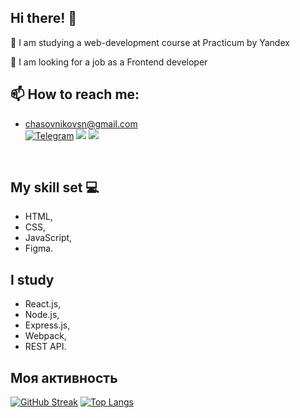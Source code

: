 ## Hi there! 👋

🔭 I am studying a web-development course at Practicum by Yandex <br />

👯 I am looking for a job as a Frontend developer <br />

## 📫 How to reach me:

* chasovnikovsn@gmail.com <br />
[![Telegram](https://img.shields.io/badge/-Telegram-blue?style=for-the-badge&logo=telegram)](https://t.me/sergeyfromrussia)
![](https://img.shields.io/badge/E--mail-chasovnikovsn@gmail.com-orange?style=for-the-badge&logo=appveyo)
![](https://www.codewars.com/users/chsergey80/badges/small)
<br />

## My skill set 💻
*  HTML,
*  CSS,
*  JavaScript,
*  Figma.
  
## I study
*  React.js,
*  Node.js,
*  Express.js,  
*  Webpack,  
*  REST API.

## Моя активность
[![GitHub Streak](https://streak-stats.demolab.com?user=chsergey80&hide_border=true)](https://git.io/streak-stats)
[![Top Langs](https://github-readme-stats-git-masterrstaa-rickstaa.vercel.app/api/top-langs/?username=chsergey80&layout=compact)](https://github.com/anuraghazra/github-readme-stats)
